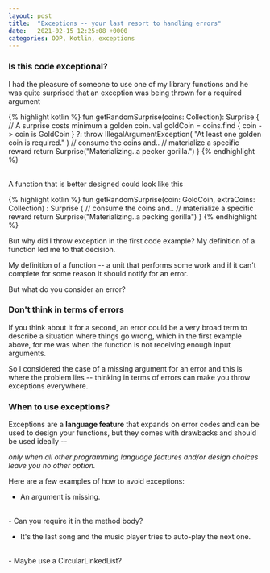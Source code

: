 ```yaml
---
layout: post
title:  "Exceptions -- your last resort to handling errors"
date:   2021-02-15 12:25:08 +0000
categories: OOP, Kotlin, exceptions
--- 
```


### Is this code exceptional?

I had the pleasure of someone to use one of my library functions and he was quite surprised that an exception was being thrown for a required argument

{% highlight kotlin %}
fun getRandomSurprise(coins: Collection<Coin>): Surprise {
    // A surprise costs minimum a golden coin.
    val goldCoin = coins.find { coin -> coin is GoldCoin }
        ?: throw IllegalArgumentException(
            "At least one golden coin is required."
            )
    // consume the coins and..
    // materialize a specific reward
    return Surprise("Materializing..a pecker gorilla.")
}
{% endhighlight %}

<br>
A function that is better designed could look like this

{% highlight kotlin %}
fun getRandomSurprise(coin: GoldCoin, extraCoins: Collection<Coin>)
    : Surprise {
        // consume the coins and..
        // materialize a specific reward
        return Surprise("Materializing..a pecking gorilla")
}
{% endhighlight %}
<br>

But why did I throw exception in the first code example? My definition of a function led me to that decision.

My definition of a function -- a unit that performs some work and if it can't complete for some reason it should notify for an error. 

But what do you consider an error?

### Don't think in terms of errors

If you think about it for a second, an error could be a very broad term to describe a situation where things go wrong, which in the first example above, for me was when the function is not receiving enough input arguments. 

So I considered the case of a missing argument for an error and this is where the problem lies -- thinking in terms of errors can make you throw exceptions everywhere.

### When to use exceptions?

Exceptions are a <b>language feature</b> that expands on error codes and can be used to design your functions, but they comes with drawbacks and should be used ideally -- 

<i>only when all other programming language features and/or design choices leave you no other option.</i>

Here are a few examples of how to avoid exceptions:

- An argument is missing.
<br>
- Can you require it in the method body?

- It's the last song and the music player tries to auto-play the next one.
<br>
- Maybe use a CircularLinkedList?